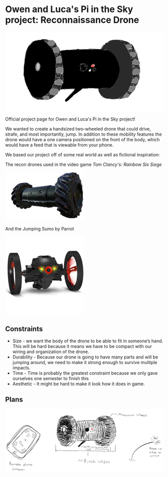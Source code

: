 # Owen and Luca's Pi in the Sky project: Reconnaissance Drone

![sketch](https://raw.githubusercontent.com/oguiffre/Engineering_4_Notebook/master/Drone_Sketch_Transparent.png)

Official project page for Owen and Luca's Pi in the Sky project!

We wanted to create a handsized two-wheeled drone that could drive, strafe, and most importantly, jump. In addition to these mobility features the drone would have a one camera positioned on the front of the body, which would have a feed that is viewable from your phone.

We based our project off of some real world as well as fictional inspiration:

The recon drones used in the video game *Tom Clancy's: Rainbow Six Siege*

<img src="https://github.com/oguiffre/Engineering_4_Notebook/blob/master/r6drone.jpg" width="250">

And the Jumping Sumo by Parrot

<img src="https://github.com/oguiffre/Engineering_4_Notebook/blob/master/Pi%20in%20the%20Sky/parrotdrone.jpg" width="250">

## Constraints

+ Size - we want the body of the drone to be able to fit in someone’s hand. This will be hard because it means we have to be compact with our wiring and organization of the drone.
+ Durability - Because our drone is going to have many parts and will be jumping around, we need to make it strong enough to survive multiple impacts. 
+ Time - Time is probably the greatest constraint because we only gave ourselves one semester to finish this
+ Aesthetic - It might be hard to make it look how it does in game.

## Plans

![sketch](https://github.com/oguiffre/Engineering_4_Notebook/blob/master/Pi%20in%20the%20Sky/Drone_Plan_Transparent.png)

